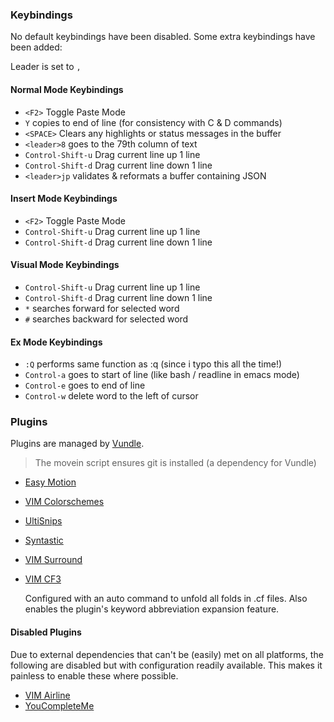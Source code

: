 ### Keybindings ###
No default keybindings have been disabled. Some extra keybindings have
been added:

Leader is set to `,`


#### Normal Mode Keybindings ####

* `<F2>` Toggle Paste Mode
* `Y` copies to end of line (for consistency with C & D commands)
* `<SPACE>` Clears any highlights or status messages in the buffer
* `<leader>8` goes to the 79th column of text 
* `Control-Shift-u` Drag current line up 1 line
* `Control-Shift-d` Drag current line down 1 line
* `<leader>jp` validates & reformats a buffer containing JSON

#### Insert Mode Keybindings ####

* `<F2>` Toggle Paste Mode
* `Control-Shift-u` Drag current line up 1 line
* `Control-Shift-d` Drag current line down 1 line

#### Visual Mode Keybindings ####

* `Control-Shift-u` Drag current line up 1 line
* `Control-Shift-d` Drag current line down 1 line
* `*` searches forward for selected word
* `#` searches backward for selected word

#### Ex Mode Keybindings ####

* `:Q` performs same function as :q (since i typo this all the time!)
* `Control-a` goes to start of line (like bash / readline in emacs mode)
* `Control-e` goes to end of line
* `Control-w` delete word to the left of cursor


### Plugins ###
Plugins are managed by [Vundle](https://github.com/gmarik/vundle).

> The movein script ensures git is installed (a dependency for Vundle)

* [Easy Motion](https://github.com/Lokaltog/vim-easymotion)
* [VIM Colorschemes](https://github.com/flazz/vim-colorschemes)
* [UltiSnips](https://launchpad.net/ultisnips)
* [Syntastic](https://github.com/scrooloose/syntastic) 
* [VIM Surround](https://github.com/tpope/vim-surround)
* [VIM CF3](https://github.com/neilhwatson/vim_cf3)

  Configured with an auto command to unfold all folds in .cf files.
  Also enables the plugin's keyword abbreviation expansion feature.


#### Disabled Plugins ####
Due to external dependencies that can't be (easily) met on all
platforms, the following are disabled but with configuration
readily available. This makes it painless to enable these where
possible.

* [VIM Airline](https://github.com/bling/vim-airline)
* [YouCompleteMe](http://val.markovic.io/blog/youcompleteme-a-fast-as-you-type-fuzzy-search-code-completion-engine-for-vim)

